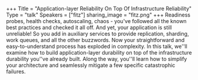 +++
Title = "Application-layer Reliability On Top Of Infrastructure Reliability"
Type = "talk"
Speakers = ["fitz"]
sharing_image = "fitz.png"
+++
Readiness probes, health checks, autoscaling, chaos - you've followed all the known best practices and checked it all off. And yet, your application is still unreliable! So you add in auxiliary services to provide replication, sharding, work queues, and all the other buzzwords. Now your straightforward and easy-to-understand process has exploded in complexity. In this talk, we''ll examine how to build application-layer durability on top of the infrastructure durability you''ve already built. Along the way, you''ll learn how to simplify your architecture and seamlessly mitigate a few specific catastrophic failures.
